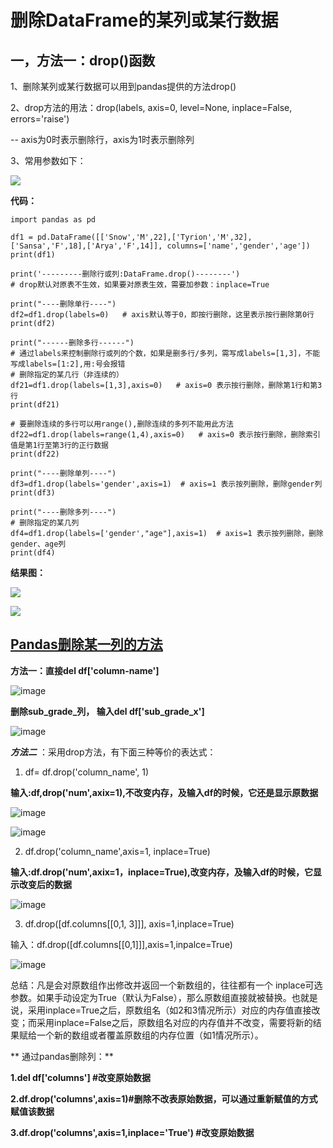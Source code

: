 # **删除DataFrame的某列或某行数据**

## 一，方法一：drop()函数

1、删除某列或某行数据可以用到pandas提供的方法drop()

2、drop方法的用法：drop(labels, axis=0, level=None, inplace=False, errors='raise')

 --  axis为0时表示删除行，axis为1时表示删除列

3、常用参数如下：

![](https://img2018.cnblogs.com/blog/1588501/201901/1588501-20190124203207898-484233341.png)

**代码：**

```
import pandas as pd

df1 = pd.DataFrame([['Snow','M',22],['Tyrion','M',32],['Sansa','F',18],['Arya','F',14]], columns=['name','gender','age'])
print(df1)

print('---------删除行或列:DataFrame.drop()--------')
# drop默认对原表不生效，如果要对原表生效，需要加参数：inplace=True

print("----删除单行----")
df2=df1.drop(labels=0)   # axis默认等于0，即按行删除，这里表示按行删除第0行
print(df2)

print("------删除多行------")
# 通过labels来控制删除行或列的个数，如果是删多行/多列，需写成labels=[1,3]，不能写成labels=[1:2],用:号会报错
# 删除指定的某几行（非连续的）
df21=df1.drop(labels=[1,3],axis=0)   # axis=0 表示按行删除，删除第1行和第3行
print(df21)

# 要删除连续的多行可以用range(),删除连续的多列不能用此方法
df22=df1.drop(labels=range(1,4),axis=0)   # axis=0 表示按行删除，删除索引值是第1行至第3行的正行数据
print(df22)

print("----删除单列----")
df3=df1.drop(labels='gender',axis=1)  # axis=1 表示按列删除，删除gender列
print(df3)

print("----删除多列----")
# 删除指定的某几列
df4=df1.drop(labels=['gender',"age"],axis=1)  # axis=1 表示按列删除，删除gender、age列
print(df4)
```

**结果图：**

![](https://img2018.cnblogs.com/blog/1588501/201901/1588501-20190124203653503-427330918.png)

![](https://img2018.cnblogs.com/blog/1588501/201901/1588501-20190124203716190-49805399.png)


## [Pandas删除某一列的方法](https://hityne.com/519.html)

**方法一：直接del df['column-name']**

![image](https://img.hityne.com/2021/08/04/99256bd807ba6.png)

**删除sub_grade_列， 输入del df['sub_grade_x']**

![image](https://img.hityne.com/2021/08/04/3e79e27eb1581.png)

***方法二*** ：采用drop方法，有下面三种等价的表达式：

1. df= df.drop('column_name', 1)

**输入:df,drop('num',axix=1),不改变内存，及输入df的时候，它还是显示原数据**

![image](https://img.hityne.com/2021/08/04/f35a01c141cad.png)

![image](https://img.hityne.com/2021/08/04/1f670bd5b8692.png)

2. df.drop('column_name',axis=1, inplace=True)

**输入:df.drop('num',axix=1，inplace=True),改变内存，及输入df的时候，它显示改变后的数据**

![image](https://img.hityne.com/2021/08/04/6994ecb357421.png)

3. df.drop([df.columns[[0,1, 3]]], axis=1,inplace=True)

输入：df.drop([df.columns[[0,1]]],axis=1,inpalce=True)

![image](https://img.hityne.com/2021/08/04/fc37ec05dd1b8.png)

总结：凡是会对原数组作出修改并返回一个新数组的，往往都有一个 inplace可选参数。如果手动设定为True（默认为False），那么原数组直接就被替换。也就是说，采用inplace=True之后，原数组名（如2和3情况所示）对应的内存值直接改变；而采用inplace=False之后，原数组名对应的内存值并不改变，需要将新的结果赋给一个新的数组或者覆盖原数组的内存位置（如1情况所示）。

** 通过pandas删除列：**

**1.del df['columns'] #改变原始数据**

**2.df.drop('columns',axis=1)#删除不改表原始数据，可以通过重新赋值的方式赋值该数据**

**3.df.drop('columns',axis=1,inplace='True') #改变原始数据**
